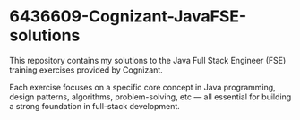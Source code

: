 # 6436609-Cognizant-JavaFSE-solutions

This repository contains my solutions to the Java Full Stack Engineer (FSE) training exercises provided by Cognizant.

Each exercise focuses on a specific core concept in Java programming, design patterns, algorithms, problem-solving, etc — all essential for building a strong foundation in full-stack development.
